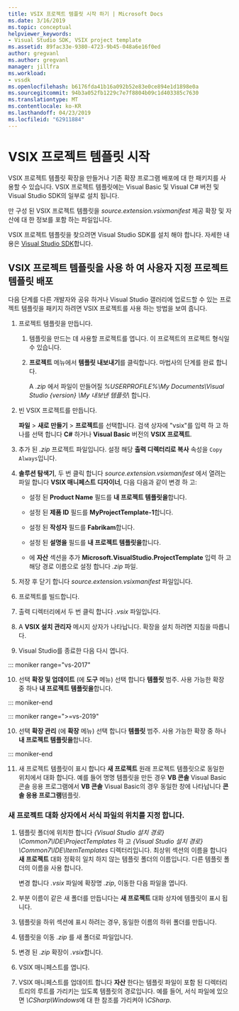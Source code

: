 ```yaml
---
title: VSIX 프로젝트 템플릿 시작 하기 | Microsoft Docs
ms.date: 3/16/2019
ms.topic: conceptual
helpviewer_keywords:
- Visual Studio SDK, VSIX project template
ms.assetid: 89fac33e-9380-4723-9b45-048a6e16f0ed
author: gregvanl
ms.author: gregvanl
manager: jillfra
ms.workload:
- vssdk
ms.openlocfilehash: b6176fda41b16a092b52e83e0ce894e1d1898e0a
ms.sourcegitcommit: 94b3a052fb1229c7e7f8804b09c1d403385c7630
ms.translationtype: MT
ms.contentlocale: ko-KR
ms.lasthandoff: 04/23/2019
ms.locfileid: "62911884"
---
```

# <a name="get-started-with-the-vsix-project-template"></a>VSIX 프로젝트 템플릿 시작

VSIX 프로젝트 템플릿 확장을 만들거나 기존 확장 프로그램 배포에 대 한 패키지를 사용할 수 있습니다. VSIX 프로젝트 템플릿에는 Visual Basic 및 Visual C# 버전 및 Visual Studio SDK의 일부로 설치 됩니다.

 만 구성 된 VSIX 프로젝트 템플릿을 *source.extension.vsixmanifest* 제공 확장 및 자산에 대 한 정보를 포함 하는 파일입니다.

 VSIX 프로젝트 템플릿을 찾으려면 Visual Studio SDK를 설치 해야 합니다. 자세한 내용은 [Visual Studio SDK](../extensibility/visual-studio-sdk.md)합니다.

## <a name="deploy-a-custom-project-template-using-the-vsix-project-template"></a>VSIX 프로젝트 템플릿을 사용 하 여 사용자 지정 프로젝트 템플릿 배포

 다음 단계를 다른 개발자와 공유 하거나 Visual Studio 갤러리에 업로드할 수 있는 프로젝트 템플릿을 패키지 하려면 VSIX 프로젝트를 사용 하는 방법을 보여 줍니다.

1. 프로젝트 템플릿을 만듭니다.

    1. 템플릿을 만드는 데 사용할 프로젝트를 엽니다. 이 프로젝트의 프로젝트 형식일 수 있습니다.

    2. **프로젝트** 메뉴에서 **템플릿 내보내기**를 클릭합니다. 마법사의 단계를 완료 합니다.

         A *.zip* 에서 파일이 만들어질 *%USERPROFILE%\My Documents\Visual Studio {version} \My 내보낸 템플릿\\* 합니다.

2. 빈 VSIX 프로젝트를 만듭니다.

     **파일** > **새로 만들기** > **프로젝트**를 선택합니다. 검색 상자에 "vsix"를 입력 하 고 하나를 선택 합니다 **C#** 하거나 **Visual Basic** 버전의 **VSIX 프로젝트**.

3. 추가 된 *.zip* 프로젝트 파일입니다. 설정 해당 **출력 디렉터리로 복사** 속성을 `Copy Always`입니다.

4. **솔루션 탐색기**, 두 번 클릭 합니다 *source.extension.vsixmanifest* 에서 열려는 파일 합니다 **VSIX 매니페스트 디자이너**, 다음 다음과 같이 변경 하 고:

    - 설정 된 **Product Name** 필드를 **내 프로젝트 템플릿을**합니다.

    - 설정 된 **제품 ID** 필드를 **MyProjectTemplate-1**합니다.

    - 설정 된 **작성자** 필드를 **Fabrikam**합니다.

    - 설정 된 **설명을** 필드를 **내 프로젝트 템플릿을**합니다.

    - 에 **자산** 섹션을 추가 **Microsoft.VisualStudio.ProjectTemplate** 입력 하 고 해당 경로 이름으로 설정 합니다 *.zip* 파일.

5. 저장 후 닫기 합니다 *source.extension.vsixmanifest* 파일입니다.

6. 프로젝트를 빌드합니다.

7. 출력 디렉터리에서 두 번 클릭 합니다 *.vsix* 파일입니다.

8. A **VSIX 설치 관리자** 메시지 상자가 나타납니다. 확장을 설치 하려면 지침을 따릅니다.

9. Visual Studio를 종료한 다음 다시 엽니다.

::: moniker range="vs-2017"

10. 선택 **확장 및 업데이트** (에 **도구** 메뉴) 선택 합니다 **템플릿** 범주. 사용 가능한 확장 중 하나 **내 프로젝트 템플릿을**합니다.

::: moniker-end

::: moniker range=">=vs-2019"

10. 선택 **확장 관리** (에 **확장** 메뉴) 선택 합니다 **템플릿** 범주. 사용 가능한 확장 중 하나 **내 프로젝트 템플릿을**합니다.

::: moniker-end

11. 새 프로젝트 템플릿이 표시 합니다 **새 프로젝트** 원래 프로젝트 템플릿으로 동일한 위치에서 대화 합니다. 예를 들어 명명 템플릿을 만든 경우 **VB 콘솔** Visual Basic 콘솔 응용 프로그램에서 **VB 콘솔** Visual Basic의 경우 동일한 창에 나타납니다 **콘솔 응용 프로그램**템플릿.

### <a name="to-specify-the-location-of-the-template-in-the-new-project-dialog-box"></a>새 프로젝트 대화 상자에서 서식 파일의 위치를 지정 합니다.

1. 템플릿 폴더에 위치한 합니다 *{Visual Studio 설치 경로} \Common7\IDE\ProjectTemplates* 하 고 *{Visual Studio 설치 경로} \Common7\IDE\ItemTemplates* 디렉터리입니다. 최상위 섹션의 이름을 합니다 **새 프로젝트** 대화 정확히 일치 하지 않는 템플릿 폴더의 이름입니다. 다른 템플릿 폴더의 이름을 사용 합니다.

    변경 합니다 *.vsix* 파일에 확장명 *.zip*, 이동한 다음 파일을 엽니다.

2. 부분 이름이 같은 새 폴더를 만듭니다는 **새 프로젝트** 대화 상자에 템플릿이 표시 됩니다.

3. 템플릿을 하위 섹션에 표시 하려는 경우, 동일한 이름의 하위 폴더를 만듭니다.

4. 템플릿을 이동 *.zip* 를 새 폴더로 파일입니다.

5. 변경 된 *.zip* 확장이 *.vsix*합니다.

6. VSIX 매니페스트를 엽니다.

7. VSIX 매니페스트를 업데이트 합니다 **자산** 한다는 템플릿 파일이 포함 된 디렉터리 트리의 루트를 가리키는 있도록 템플릿의 경로입니다. 예를 들어, 서식 파일에 있으면 *\CSharp\Windows*에 대 한 참조를 가리켜야 *\CSharp*.

